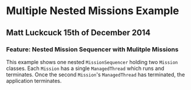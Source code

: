 Multiple Nested Missions Example
=======

Matt Luckcuck 15th of December 2014
-----------------------------------

### Feature: Nested Mission Sequencer with Mulitple Missions

This example shows one nested `MissionSequencer` holding two `Mission` classes. Each `Mission` has a single `ManagedThread` which runs and terminates. Once the second `Mission`'s `ManagedThread` has terminated, the application terminates.
